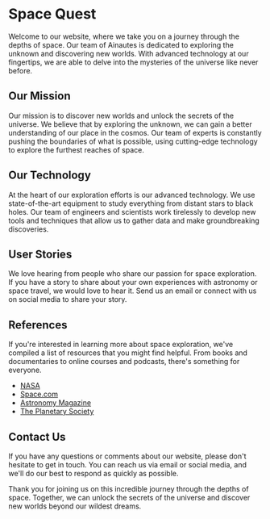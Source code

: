 <!--font:Poppins-->

# Space Quest

Welcome to our website, where we take you on a journey through the depths of space. Our team of Ainautes is dedicated to exploring the unknown and discovering new worlds. With advanced technology at our fingertips, we are able to delve into the mysteries of the universe like never before.

## Our Mission

Our mission is to discover new worlds and unlock the secrets of the universe. We believe that by exploring the unknown, we can gain a better understanding of our place in the cosmos. Our team of experts is constantly pushing the boundaries of what is possible, using cutting-edge technology to explore the furthest reaches of space.

## Our Technology

At the heart of our exploration efforts is our advanced technology. We use state-of-the-art equipment to study everything from distant stars to black holes. Our team of engineers and scientists work tirelessly to develop new tools and techniques that allow us to gather data and make groundbreaking discoveries.

## User Stories

We love hearing from people who share our passion for space exploration. If you have a story to share about your own experiences with astronomy or space travel, we would love to hear it. Send us an email or connect with us on social media to share your story.

## References

If you're interested in learning more about space exploration, we've compiled a list of resources that you might find helpful. From books and documentaries to online courses and podcasts, there's something for everyone.

-   [NASA](#)
-   [Space.com](#)
-   [Astronomy Magazine](#)
-   [The Planetary Society](#)

## Contact Us

If you have any questions or comments about our website, please don't hesitate to get in touch. You can reach us via email or social media, and we'll do our best to respond as quickly as possible.

Thank you for joining us on this incredible journey through the depths of space. Together, we can unlock the secrets of the universe and discover new worlds beyond our wildest dreams.

<!--

Write me content for website with wallpaper which alt text is:

"A team of Ainautes working together to explore the depths of a black hole, with futuristic technology at their fingertips."

The name/title of the page should not be 1:1 copy of the alt text but rather a real content of the website which is using this wallpaper.

- Use markdown format
- Start with heading
- Heading should be short and concise
- The content should look like a real website
- The website should not be about the wallpaper, wallpaper is just a related background
- Heading should be contain work "wallpaper" or "background"
- Include real sections like references, contact, user stories, etc. use things relevant to the page purpose.
- Feel free to use structure like headings, bullets, numbering, blockquotes, paragraphs, horizontal lines, etc.
- You can use formatting like bold or _italic_
- You can include UTF-8 emojis
- Links should be only #hash anchors (and you can refer to the document itself)
- Do not include images


---


# Exploring the Depths of Space: A Futuristic Adventure

Welcome to our website, where we take you on a journey through the depths of space. Our team of Ainautes is dedicated to exploring the unknown and discovering new worlds. With advanced technology at our fingertips, we are able to delve into the mysteries of the universe like never before.

## Our Mission

Our mission is to discover new worlds and unlock the secrets of the universe. We believe that by exploring the unknown, we can gain a better understanding of our place in the cosmos. Our team of experts is constantly pushing the boundaries of what is possible, using cutting-edge technology to explore the furthest reaches of space.

## Our Technology

At the heart of our exploration efforts is our advanced technology. We use state-of-the-art equipment to study everything from distant stars to black holes. Our team of engineers and scientists work tirelessly to develop new tools and techniques that allow us to gather data and make groundbreaking discoveries.

## User Stories

We love hearing from people who share our passion for space exploration. If you have a story to share about your own experiences with astronomy or space travel, we would love to hear it. Send us an email or connect with us on social media to share your story.

## References

If you're interested in learning more about space exploration, we've compiled a list of resources that you might find helpful. From books and documentaries to online courses and podcasts, there's something for everyone.

- [NASA](#)
- [Space.com](#)
- [Astronomy Magazine](#)
- [The Planetary Society](#)

## Contact Us

If you have any questions or comments about our website, please don't hesitate to get in touch. You can reach us via email or social media, and we'll do our best to respond as quickly as possible.

Thank you for joining us on this incredible journey through the depths of space. Together, we can unlock the secrets of the universe and discover new worlds beyond our wildest dreams.


---


Write me a Google font which is best fitting for the website.

Pick from the list:
- Dancing Script
- Alegreya
- IBM Plex Sans
- Inter
- Open Sans
- Great Vibes
- Cinzel Decorative
- Cormorant Garamond
- Poppins
- Exo 2
- Futura
- Cinzel
- Cabin
- Lato
- Raleway
- Lobster
- Playfair Display
- Montserrat
- Roboto
- Barlow Condensed
- Orbitron
- Barlow Condensed


Write just the font name nothing else.


---


Poppins

-->

